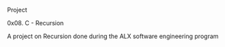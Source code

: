 Project

0x08. C - Recursion

A project on Recursion done during the ALX software engineering program
